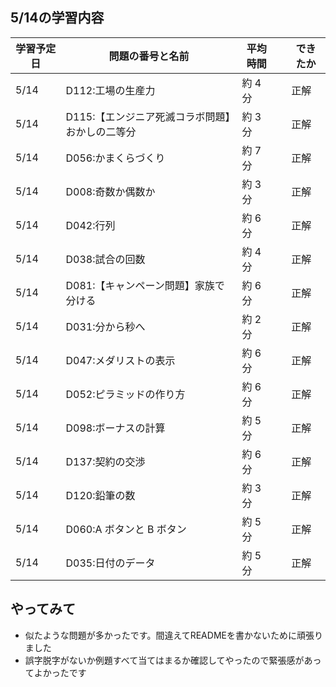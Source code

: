 ## 5/14の学習内容

| 学習予定日 | 問題の番号と名前                                | 平均時間 |     | できたか |
| ---------- | ----------------------------------------------- | -------- | --- | -------- |
| 5/14       | D112:工場の生産力                               | 約 4 分  |     | 正解     |
| 5/14       | D115:【エンジニア死滅コラボ問題】おかしの二等分 | 約 3 分  |     | 正解     |
| 5/14       | D056:かまくらづくり                             | 約 7 分  |     | 正解     |
| 5/14       | D008:奇数か偶数か                               | 約 3 分  |     | 正解     |
| 5/14       | D042:行列                                       | 約 6 分  |     | 正解     |
| 5/14       | D038:試合の回数                                 | 約 4 分  |     | 正解     |
| 5/14       | D081:【キャンペーン問題】家族で分ける           | 約 6 分  |     | 正解     |
| 5/14       | D031:分から秒へ                                 | 約 2 分  |     | 正解     |
| 5/14       | D047:メダリストの表示                           | 約 6 分  |     | 正解     |
| 5/14       | D052:ピラミッドの作り方                         | 約 6 分  |     | 正解     |
| 5/14       | D098:ボーナスの計算                             | 約 5 分  |     | 正解     |
| 5/14       | D137:契約の交渉                                 | 約 6 分  |     | 正解     |
| 5/14       | D120:鉛筆の数                                   | 約 3 分  |     | 正解     |
| 5/14       | D060:A ボタンと B ボタン                        | 約 5 分  |     | 正解     |
| 5/14       | D035:日付のデータ                               | 約 5 分  |     | 正解     |

## やってみて

- 似たような問題が多かったです。間違えてREADMEを書かないために頑張りました
- 誤字脱字がないか例題すべて当てはまるか確認してやったので緊張感があってよかったです